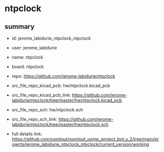 # ntpclock
 
## summary 
* id: jerome_labidurie_ntpclock_ntpclock
* user: jerome_labidurie
* name: ntpclock
* board: ntpclock
* repo: https://github.com/jerome-labidurie/ntpclock
* src_file_repo_kicad_pcb: hw/ntpclock.kicad_pcb
* src_file_repo_kicad_pcb_link: https://github.com/jerome-labidurie/ntpclock/tree/master/hw/ntpclock.kicad_pcb


* src_file_repo_sch: hw/ntpclock.sch
* src_file_repo_sch_link: https://github.com/jerome-labidurie/ntpclock/tree/master/hw/ntpclock.sch
* full details link: https://github.com/oomlout/oomlout_oomp_project_bot_v_2/tree/main/projects/jerome_labidurie_ntpclock_ntpclock/current_version/working  






